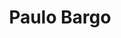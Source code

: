 ---
# Display name
title: Paulo Bargo

# Is this the primary user of the site?
superuser: FALSE # true or false

# Role/position
role: Janssen

social:
- icon: linkedin
  icon_pack: fab
  link: https://www.linkedin.com/in/paulo-bargo-phd-10590830
#- icon: github
#  icon_pack: fab
#  link: https://github.com/epijim
#- icon: link
#  icon_pack: fab
#  link: https://github.com/epijim

# Enter email to display Gravatar (if Gravatar enabled in Config)
email: 'pbargo@its.jnj.com'

# Highlight the author in author lists? (true/false)
highlight_name: false

# Organizational groups that you belong to (for People widget)
#   Set this to `[]` or comment out if you are not using People widget.
user_groups:
- Organising Committee
---